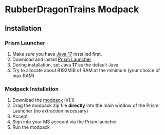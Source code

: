 # RubberDragonTrains Modpack
## Installation
### Prism Launcher
1. Make sure you have [Java 17] installed first.
2. Download and install [Prism Launcher]
3. During installation, set Java **17** as the default Java
4. Try to allocate about 8192MiB of RAM at the minimum (your choice of max RAM)

### Modpack Installation
1. Download the [modpack] (v1.1)
2. Drag the modpack zip file **directly** into the main window of the Prism Launcher (no extraction necessary)
3. Accept
4. Sign into your MS account via the Prism launcher
5. Run the modpack

[Java 17]: https://aka.ms/download-jdk/microsoft-jdk-17.0.5-windows-x64.msi 
[Prism Launcher]: https://prismlauncher.org/download/
[Modpack]: https://transfer.sh/Ekcub5/RubberDragonTrains1.1.zip
